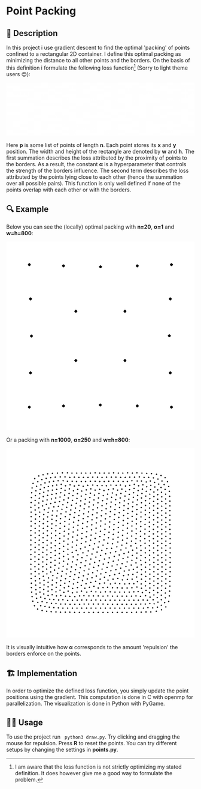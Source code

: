 # Point Packing
## 📝 Description
In this project i use gradient descent to find the optimal 'packing' of points confined to a rectangular 2D container. I define this optimal packing as minimizing the distance to all other points and the borders. On the basis of this definition i formulate the following loss function[^1] (Sorry to light theme users 😊): 

[^1]: I am aware that the loss function is not strictly optimizing my stated definition. It does however give me a good way to formulate the problem. 

![eq](images/eq1.png)

Here **p** is some list of points of length **n**. Each point stores its **x** and **y** position. The width and height of the rectangle are denoted by **w** and **h**. The first summation describes the loss attributed by the proximity of points to the borders. As a result, the constant **α** is a hyperparameter that controls the strength of the borders influence. The second term describes the loss attributed by the points lying close to each other (hence the summation over all possible pairs). This function is only well defined if none of the points overlap with each other or with the borders.


## 🔍 Example
Below you can see the (locally) optimal packing with **n=20**, **α=1** and **w=h=800**:

![eq](images/20points.png)

Or a packing with **n=1000**, **α=250** and **w=h=800**:

![eq](images/1000points.png)

It is visually intuitive how **α** corresponds to the amount 'repulsion' the borders enforce on the points. 

## 🏗 Implementation
In order to optimize the defined loss function, you simply update the point positions using the gradient. This computation is done in C with openmp for parallelization. The visualization is done in Python with PyGame.

## 🏄‍♂️ Usage
To use the project run `
python3 draw.py`. Try clicking and dragging the mouse for repulsion. Press **R** to reset the points. You can try different setups by changing the settings in **points.py**.

